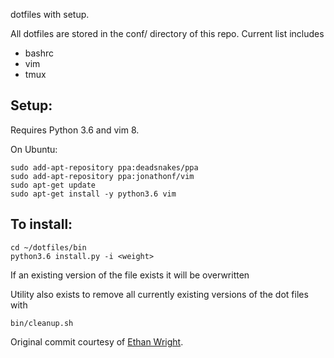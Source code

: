 dotfiles with setup. </br>

All dotfiles are stored in the conf/ directory of this repo. Current list
includes
* bashrc
* vim
* tmux

## Setup:
Requires Python 3.6 and vim 8.

On Ubuntu:
```
sudo add-apt-repository ppa:deadsnakes/ppa
sudo add-apt-repository ppa:jonathonf/vim
sudo apt-get update
sudo apt-get install -y python3.6 vim
```

## To install:
```
cd ~/dotfiles/bin
python3.6 install.py -i <weight>
```

If an existing version of the file exists it will be overwritten

Utility also exists to remove all currently existing versions of the dot files
with
```
bin/cleanup.sh
```

Original commit courtesy of [Ethan Wright](https://github.com/EthanJWright).
